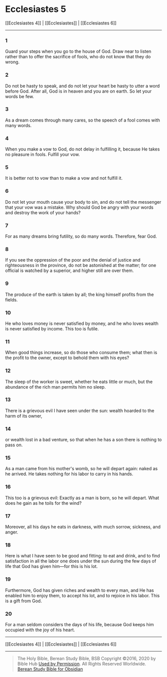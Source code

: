 # Ecclesiastes 5

[[Ecclesiastes 4]] | [[Ecclesiastes]] | [[Ecclesiastes 6]]

---

### 1
Guard your steps when you go to the house of God. Draw near to listen rather than to offer the sacrifice of fools, who do not know that they do wrong.

### 2
Do not be hasty to speak, and do not let your heart be hasty to utter a word before God. After all, God is in heaven and you are on earth. So let your words be few.

### 3
As a dream comes through many cares, so the speech of a fool comes with many words.

### 4
When you make a vow to God, do not delay in fulfilling it, because He takes no pleasure in fools. Fulfill your vow.

### 5
It is better not to vow than to make a vow and not fulfill it.

### 6
Do not let your mouth cause your body to sin, and do not tell the messenger that your vow was a mistake. Why should God be angry with your words and destroy the work of your hands?

### 7
For as many dreams bring futility, so do many words. Therefore, fear God.

### 8
If you see the oppression of the poor and the denial of justice and righteousness in the province, do not be astonished at the matter; for one official is watched by a superior, and higher still are over them.

### 9
The produce of the earth is taken by all; the king himself profits from the fields.

### 10
He who loves money is never satisfied by money, and he who loves wealth is never satisfied by income. This too is futile.

### 11
When good things increase, so do those who consume them; what then is the profit to the owner, except to behold them with his eyes?

### 12
The sleep of the worker is sweet, whether he eats little or much, but the abundance of the rich man permits him no sleep.

### 13
There is a grievous evil I have seen under the sun: wealth hoarded to the harm of its owner,

### 14
or wealth lost in a bad venture, so that when he has a son there is nothing to pass on.

### 15
As a man came from his mother's womb, so he will depart again: naked as he arrived. He takes nothing for his labor to carry in his hands.

### 16
This too is a grievous evil: Exactly as a man is born, so he will depart. What does he gain as he toils for the wind?

### 17
Moreover, all his days he eats in darkness, with much sorrow, sickness, and anger.

### 18
Here is what I have seen to be good and fitting: to eat and drink, and to find satisfaction in all the labor one does under the sun during the few days of life that God has given him—for this is his lot.

### 19
Furthermore, God has given riches and wealth to every man, and He has enabled him to enjoy them, to accept his lot, and to rejoice in his labor. This is a gift from God.

### 20
For a man seldom considers the days of his life, because God keeps him occupied with the joy of his heart.

---

[[Ecclesiastes 4]] | [[Ecclesiastes]] | [[Ecclesiastes 6]]

---

> The Holy Bible, Berean Study Bible, BSB
> Copyright &copy;2016, 2020 by Bible Hub
> [Used by Permission](https://berean.bible/terms.htm). All Rights Reserved Worldwide.
> [Berean Study Bible for Obsidian](https://github.com/gapmiss/berean-study-bible-for-obsidian)

